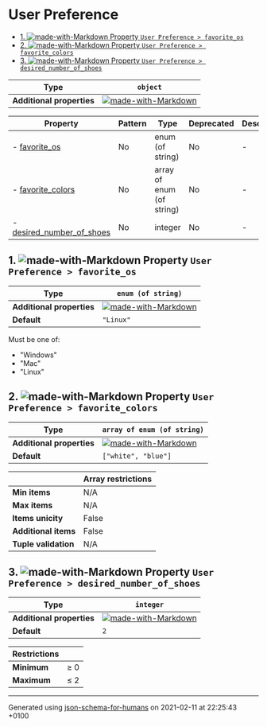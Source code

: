 # User Preference

- [1. ![made-with-Markdown](https://img.shields.io/badge/Optional-yellow) Property `User Preference > favorite_os`](#favorite_os)
- [2. ![made-with-Markdown](https://img.shields.io/badge/Optional-yellow) Property `User Preference > favorite_colors`](#favorite_colors)
- [3. ![made-with-Markdown](https://img.shields.io/badge/Optional-yellow) Property `User Preference > desired_number_of_shoes`](#desired_number_of_shoes)

| Type | `object` |
| ---- | --- |
| **Additional properties** |[![made-with-Markdown](https://img.shields.io/badge/Any%20type-allowed-green)](# "Additional Properties of any type are allowed.")|

| Property | Pattern | Type | Deprecated | Description |
| -------- | ------- | ---- | ---------- | ----------- |
|-  [favorite_os](#favorite_os)|No|enum (of string)|No|-|
|-  [favorite_colors](#favorite_colors)|No|array of enum (of string)|No|-|
|-  [desired_number_of_shoes](#desired_number_of_shoes)|No|integer|No|-|

## <a name="favorite_os"></a>1. ![made-with-Markdown](https://img.shields.io/badge/Optional-yellow) Property `User Preference > favorite_os`

| Type | `enum (of string)` |
| ---- | --- |
| **Additional properties** |[![made-with-Markdown](https://img.shields.io/badge/Any%20type-allowed-green)](# "Additional Properties of any type are allowed.")|
| **Default** | `"Linux"` |

Must be one of:
* "Windows"
* "Mac"
* "Linux"

## <a name="favorite_colors"></a>2. ![made-with-Markdown](https://img.shields.io/badge/Optional-yellow) Property `User Preference > favorite_colors`

| Type | `array of enum (of string)` |
| ---- | --- |
| **Additional properties** |[![made-with-Markdown](https://img.shields.io/badge/Any%20type-allowed-green)](# "Additional Properties of any type are allowed.")|
| **Default** | `["white", "blue"]` |

|                       | Array restrictions |
| --------------------- | ------------------ |
| **Min items**         | N/A |
| **Max items**         | N/A |
| **Items unicity**     | False |
| **Additional items**  | False |
| **Tuple validation**  | N/A |

## <a name="desired_number_of_shoes"></a>3. ![made-with-Markdown](https://img.shields.io/badge/Optional-yellow) Property `User Preference > desired_number_of_shoes`

| Type | `integer` |
| ---- | --- |
| **Additional properties** |[![made-with-Markdown](https://img.shields.io/badge/Any%20type-allowed-green)](# "Additional Properties of any type are allowed.")|
| **Default** | `2` |

| Restrictions |   |
| ------------ | - |
| **Minimum** | &ge; 0 |
| **Maximum** | &le; 2 |

----------------------------------------------------------------------------------------------------------------------------
Generated using [json-schema-for-humans](https://github.com/coveooss/json-schema-for-humans) on 2021-02-11 at 22:25:43 +0100